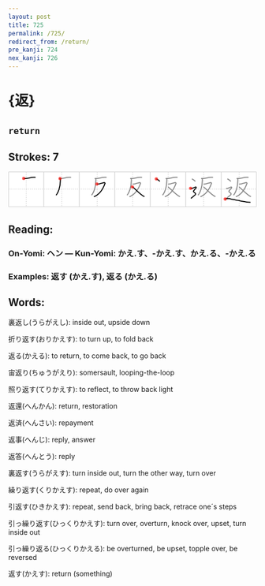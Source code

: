 ```yaml
---
layout: post
title: 725
permalink: /725/
redirect_from: /return/
pre_kanji: 724
nex_kanji: 726
---
```


# {返}

## `return`

## Strokes: 7

<div class="stroke"><img src="../images/E8BF94.png" /></div>

## Reading:

### On-Yomi: ヘン &mdash; Kun-Yomi: かえ.す、-かえ.す、かえ.る、-かえ.る

### Examples: 返す (かえ.す), 返る (かえ.る)

## Words:

裏返し(うらがえし): inside out, upside down

折り返す(おりかえす): to turn up, to fold back

返る(かえる): to return, to come back, to go back

宙返り(ちゅうがえり): somersault, looping-the-loop

照り返す(てりかえす): to reflect, to throw back light

返還(へんかん): return, restoration

返済(へんさい): repayment

返事(へんじ): reply, answer

返答(へんとう): reply

裏返す(うらがえす): turn inside out, turn the other way, turn over

繰り返す(くりかえす): repeat, do over again

引返す(ひきかえす): repeat, send back, bring back, retrace one´s steps

引っ繰り返す(ひっくりかえす): turn over, overturn, knock over, upset, turn inside out

引っ繰り返る(ひっくりかえる): be overturned, be upset, topple over, be reversed

返す(かえす): return (something)
